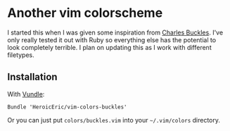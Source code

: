 # Another vim colorscheme

I started this when I was given some inspiration from [Charles
Buckles](http://www.matt-buckley.com/). I've only really tested it out with Ruby
so everything else has the potential to look completely terrible. I plan on
updating this as I work with different filetypes.

## Installation

With [Vundle](https://github.com/gmarik/vundle):

```
Bundle 'HeroicEric/vim-colors-buckles'
```

Or you can just put `colors/buckles.vim` into your `~/.vim/colors` directory.
